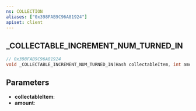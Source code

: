 ```yaml
---
ns: COLLECTION
aliases: ["0x398FAB9C96A81924"]
apiset: client
---
```

## _COLLECTABLE_INCREMENT_NUM_TURNED_IN

```c
// 0x398FAB9C96A81924
void _COLLECTABLE_INCREMENT_NUM_TURNED_IN(Hash collectableItem, int amount);
```


## Parameters
* **collectableItem**:
* **amount**: